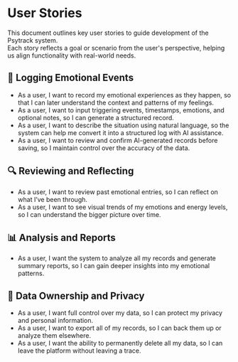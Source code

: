 # User Stories

This document outlines key user stories to guide development of the Psytrack system.  
Each story reflects a goal or scenario from the user's perspective, helping us align functionality with real-world needs.

## 📝 Logging Emotional Events

- As a user, I want to record my emotional experiences as they happen, so that I can later understand the context and patterns of my feelings.
- As a user, I want to input triggering events, timestamps, emotions, and optional notes, so I can generate a structured record.
- As a user, I want to describe the situation using natural language, so the system can help me convert it into a structured log with AI assistance.
- As a user, I want to review and confirm AI-generated records before saving, so I maintain control over the accuracy of the data.

## 🔍 Reviewing and Reflecting

- As a user, I want to review past emotional entries, so I can reflect on what I’ve been through.
- As a user, I want to see visual trends of my emotions and energy levels, so I can understand the bigger picture over time.

## 📊 Analysis and Reports

- As a user, I want the system to analyze all my records and generate summary reports, so I can gain deeper insights into my emotional patterns.

## 🔐 Data Ownership and Privacy

- As a user, I want full control over my data, so I can protect my privacy and personal information.
- As a user, I want to export all of my records, so I can back them up or analyze them elsewhere.
- As a user, I want the ability to permanently delete all my data, so I can leave the platform without leaving a trace.
